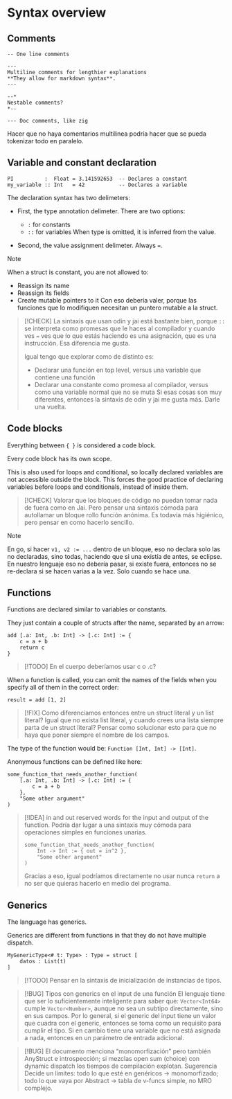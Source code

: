 # Syntax overview

## Comments

```
-- One line comments

---
Multiline comments for lengthier explanations
**They allow for markdown syntax**.
---

--*
Nestable comments?
*--

--- Doc comments, like zig
```

Hacer que no haya comentarios multilinea podría hacer que se
pueda tokenizar todo en paralelo.

## Variable and constant declaration

```
PI          :  Float = 3.141592653  -- Declares a constant
my_variable :: Int   = 42           -- Declares a variable
```

The declaration syntax has two delimeters:

- First, the type annotation delimeter. There are two options:
	- `:` for constants
	- `::` for variables
	When type is omitted, it is inferred from the value.

- Second, the value assignment delimeter. Always ` = `.

> [!NOTE]
> When a struct is constant, you are not allowed to:
> - Reassign its name
> - Reassign its fields
> - Create mutable pointers to it
> Con eso debería valer, porque las funciones que lo modifiquen necesitan un
> puntero mutable a la struct.

> [!CHECK]
> La sintaxis que usan odin y jai está bastante bien, porque `::` se interpreta
> como promesas que le haces al compilador y cuando ves `=` ves que lo que
> estás haciendo es una asignación, que es una instrucción. Esa diferencia me
> gusta.
>
> Igual tengo que explorar como de distinto es:
> - Declarar una función en top level, versus una variable que contiene una función
> - Declarar una constante como promesa al compilador, versus como una variable
>   normal que no se muta
> Si esas cosas son muy diferentes, entonces la sintaxis de odin y jai me gusta
> más.
> Darle una vuelta.


## Code blocks

Everything between `{ }` is considered a code block.

Every code block has its own scope.

This is also used for loops and conditional, so locally declared variables are not accessible outside the block.
This forces the good practice of declaring variables before loops and conditionals, instead of inside them.

> [!CHECK]
> Valorar que los bloques de código no puedan tomar nada de fuera como en Jai.
> Pero pensar una sintaxis cómoda para autollamar un bloque rollo función
> anónima. Es todavía más higiénico, pero pensar en como hacerlo sencillo.

> [!NOTE]
> En go, si hacer `v1, v2 := ...` dentro de un bloque, eso no declara solo las
> no declaradas, sino todas, haciendo que si una existía de antes, se eclipse.
> En nuestro lenguaje eso no debería pasar, si existe fuera, entonces no se
> re-declara si se hacen varias a la vez. Solo cuando se hace una.


## Functions

Functions are declared similar to variables or constants.

They just contain a couple of structs after the name, separated by an arrow:

```
add [.a: Int, .b: Int] -> [.c: Int] := {
	c = a + b
	return c
}
```

> [!TODO] En el cuerpo deberíamos usar c o .c?

When a function is called, you can omit the names of the fields when you specify all of them in the correct order:

```
result = add [1, 2]
```

> [!FIX] Como diferenciamos entonces entre un struct literal y un list literal?
> Igual que no exista list literal, y cuando crees una lista siempre parta de un struct literal?
> Pensar como solucionar esto para que no haya que poner siempre el nombre de los campos.


The type of the function would be: ` Function [Int, Int] -> [Int] `.

Anonymous functions can be defined like here:

```
some_function_that_needs_another_function(
	[.a: Int, .b: Int] -> [.c: Int] := {
		c = a + b
	},
	"Some other argument"
)
```

>[!IDEA] in and out reserved words for the input and output of the function.
> Podría dar lugar a una sintaxis muy cómoda para operaciones simples en funciones unarias.
> ```
> some_function_that_needs_another_function(
>     Int -> Int := { out = in^2 },
>     "Some other argument"
> )
> ```
> Gracias a eso, igual podríamos directamente no usar nunca `return` a no ser que quieras hacerlo en medio del programa.


## Generics

The language has generics.

Generics are different from functions in that they do not have multiple dispatch.

```
MyGenericType<# t: Type> : Type = struct [
	datos : List(t)
]
```

> [!TODO] Pensar en la sintaxis de inicialización de instancias de tipos.

> [!BUG] Tipos con generics en el input de una función
> El lenguaje tiene que ser lo suficientemente inteligente para saber que:
> `Vector<Int64>` cumple `Vector<Number>`, aunque no sea un subtipo directamente, sino en sus campos.
> Por lo general, si el generic del input tiene un valor que cuadra con el generic, entonces se toma como un requisito para cumplir el tipo. Si en cambio tiene una variable que no está asignada a nada, entonces en un parámetro de entrada adicional.

> [!BUG]
> El documento menciona “monomorfización” pero también AnyStruct e introspección; si mezclas open sum (choice) con dynamic dispatch los tiempos de compilación explotan.
> Sugerencia
> Decide un límites: todo lo que esté en genéricos → monomorfizado; todo lo que vaya por Abstract → tabla de v-funcs simple, no MRO complejo.
